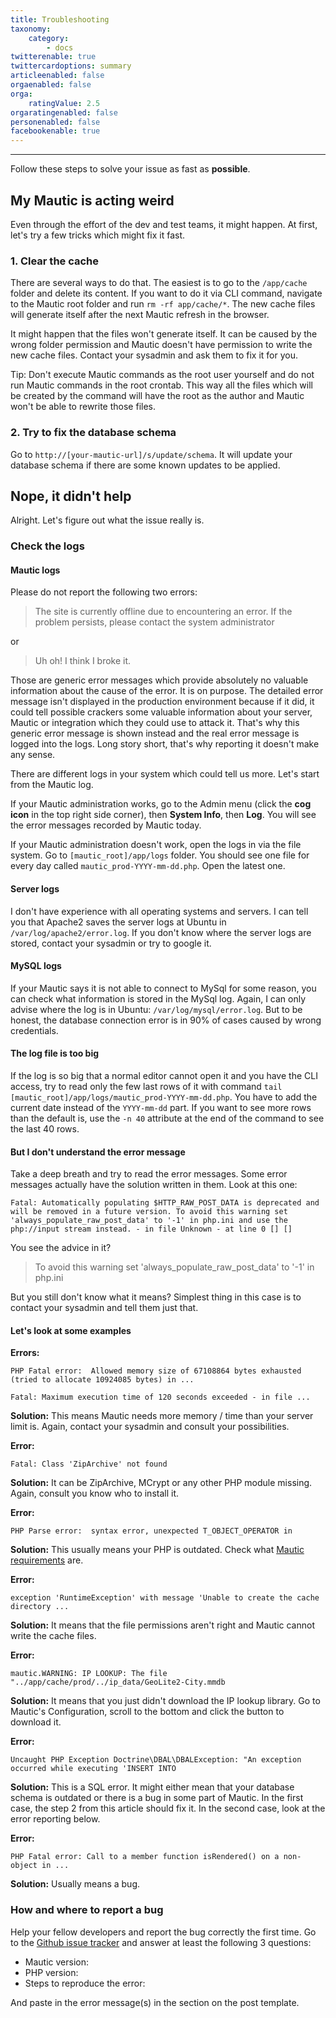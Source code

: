 ```yaml
---
title: Troubleshooting
taxonomy:
    category:
        - docs
twitterenable: true
twittercardoptions: summary
articleenabled: false
orgaenabled: false
orga:
    ratingValue: 2.5
orgaratingenabled: false
personenabled: false
facebookenable: true
---
```


---------------------

Follow these steps to solve your issue as fast as **possible**.

## My Mautic is acting weird

Even through the effort of the dev and test teams, it might happen. At first, let's try a few tricks which might fix it fast.

### 1. Clear the cache

There are several ways to do that. The easiest is to go to the `/app/cache` folder and delete its content. If you want to do it via CLI command, navigate to the Mautic root folder and run `rm -rf app/cache/*`. The new cache files will generate itself after the next Mautic refresh in the browser.

It might happen that the files won't generate itself. It can be caused by the wrong folder permission and Mautic doesn't have permission to write the new cache files. Contact your sysadmin and ask them to fix it for you.

Tip: Don't execute Mautic commands as the root user yourself and do not run Mautic commands in the root crontab. This way all the files which will be created by the command will have the root as the author and Mautic won't be able to rewrite those files.

### 2. Try to fix the database schema

Go to `http://[your-mautic-url]/s/update/schema`. It will update your database schema if there are some known updates to be applied.

## Nope, it didn't help

Alright. Let's figure out what the issue really is.

### Check the logs

#### Mautic logs

Please do not report the following two errors:

> The site is currently offline due to encountering an error. If the problem persists, please contact the system administrator

or

> Uh oh! I think I broke it.

Those are generic error messages which provide absolutely no valuable information about the cause of the error. It is on purpose. The detailed error message isn't displayed in the production environment because if it did, it could tell possible crackers some valuable information about your server, Mautic or integration which they could use to attack it. That's why this generic error message is shown instead and the real error message is logged into the logs. Long story short, that's why reporting it doesn't make any sense.

There are different logs in your system which could tell us more. Let's start from the Mautic log.

If your Mautic administration works, go to the Admin menu (click the __cog icon__ in the top right side corner), then __System Info__, then __Log__. You will see the error messages recorded by Mautic today.

If your Mautic administration doesn't work, open the logs in via the file system. Go to `[mautic_root]/app/logs` folder. You should see one file for every day called `mautic_prod-YYYY-mm-dd.php`. Open the latest one.

#### Server logs

I don't have experience with all operating systems and servers. I can tell you that Apache2 saves the server logs at Ubuntu in `/var/log/apache2/error.log`. If you don't know where the server logs are stored, contact your sysadmin or try to google it.

#### MySQL logs

If your Mautic says it is not able to connect to MySql for some reason, you can check what information is stored in the MySql log. Again, I can only advise where the log is in Ubuntu: `/var/log/mysql/error.log`. But to be honest, the database connection error is in 90% of cases caused by wrong credentials.

#### The log file is too big

If the log is so big that a normal editor cannot open it and you have the CLI access, try to read only the few last rows of it with command `tail [mautic_root]/app/logs/mautic_prod-YYYY-mm-dd.php`. You have to add the current date instead of the `YYYY-mm-dd` part. If you want to see more rows than the default is, use the `-n 40` attribute at the end of the command to see the last 40 rows.

#### But I don't understand the error message

Take a deep breath and try to read the error messages. Some error messages actually have the solution written in them. Look at this one:

```
Fatal: Automatically populating $HTTP_RAW_POST_DATA is deprecated and will be removed in a future version. To avoid this warning set 'always_populate_raw_post_data' to '-1' in php.ini and use the php://input stream instead. - in file Unknown - at line 0 [] []
```

You see the advice in it?

> To avoid this warning set 'always_populate_raw_post_data' to '-1' in php.ini

But you still don't know what it means? Simplest thing in this case is to contact your sysadmin and tell them just that.

#### Let's look at some examples

__Errors:__
```
PHP Fatal error:  Allowed memory size of 67108864 bytes exhausted (tried to allocate 10924085 bytes) in ...
```
```
Fatal: Maximum execution time of 120 seconds exceeded - in file ...
```
__Solution:__
This means Mautic needs more memory / time than your server limit is. Again, contact your sysadmin and consult your possibilities.

__Error:__
```
Fatal: Class 'ZipArchive' not found
```
__Solution:__
It can be ZipArchive, MCrypt or any other PHP module missing. Again, consult you know who to install it.

__Error:__
```
PHP Parse error:  syntax error, unexpected T_OBJECT_OPERATOR in
```
__Solution:__
This usually means your PHP is outdated. Check what [Mautic requirements][Mautic-requirements] are.

__Error:__
```
exception 'RuntimeException' with message 'Unable to create the cache directory ...
```
__Solution:__
It means that the file permissions aren't right and Mautic cannot write the cache files.

__Error:__
```
mautic.WARNING: IP LOOKUP: The file "../app/cache/prod/../ip_data/GeoLite2-City.mmdb
```
__Solution:__
It means that you just didn't download the IP lookup library. Go to Mautic's Configuration, scroll to the bottom and click the button to download it.

__Error:__
```
Uncaught PHP Exception Doctrine\DBAL\DBALException: "An exception occurred while executing 'INSERT INTO
```
__Solution:__
This is a SQL error. It might either mean that your database schema is outdated or there is a bug in some part of Mautic. In the first case, the step 2 from this article should fix it. In the second case, look at the error reporting below.

__Error:__
```
PHP Fatal error: Call to a member function isRendered() on a non-object in ...
```
__Solution:__
Usually means a bug.

### How and where to report a bug

Help your fellow developers and report the bug correctly the first time. Go to the [Github issue tracker][github-issues] and answer at least the following 3 questions:

* Mautic version:
* PHP version:
* Steps to reproduce the error:

And paste in the error message(s) in the section on the post template.

[github-issues]: <https://github.com/mautic/mautic/issues/new>
[Mautic-requirements]: <https://www.mautic.org/download/requirements>
